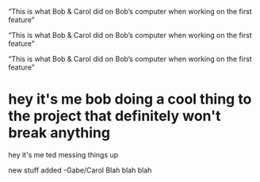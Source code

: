 

“This is what Bob & Carol did on Bob’s computer when working on the first feature”



“This is what Bob & Carol did on Bob’s computer when working on the first feature”

“This is what Bob & Carol did on Bob’s computer when working on the first feature” 

hey it's me bob doing a cool thing to the project that definitely won't break anything
=======
hey it's me ted messing things up

new stuff added -Gabe/Carol
 Blah blah blah